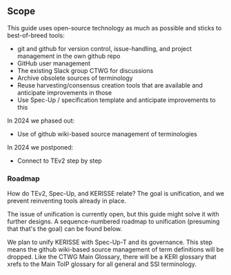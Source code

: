 
[//]: # (Pandoc Formatting Macros)

[//]: # (\mainmatter)

[//]: # (\doctitle)

## Scope

This guide uses open-source technology as much as possible and sticks to best-of-breed tools:

- git and github for version control, issue-handling, and project management in the own github repo
- GitHub user management
- The existing Slack group CTWG for discussions
- Archive obsolete sources of terminology
- Reuse harvesting/consensus creation tools that are available and anticipate improvements in those
- Use Spec-Up / specification template and anticipate improvements to this

In 2024 we phased out:
- Use of github wiki-based source management of terminologies

In 2024 we postponed:
- Connect to TEv2 step by step

### Roadmap

How do TEv2, Spec-Up, and KERISSE relate? The goal is unification, and we prevent reinventing tools already in place. 

The issue of unification is currently open, but this guide might solve it with further designs. A sequence-numbered roadmap to unification (presuming that that's the goal) can be found below.

We plan to unify KERISSE with Spec-Up-T and its governance. This step means the github wiki-based source management of term definitions will be dropped. Like the CTWG Main Glossary, there will be a KERI glossary that xrefs to the Main ToIP glossary for all general and SSI terminology.
